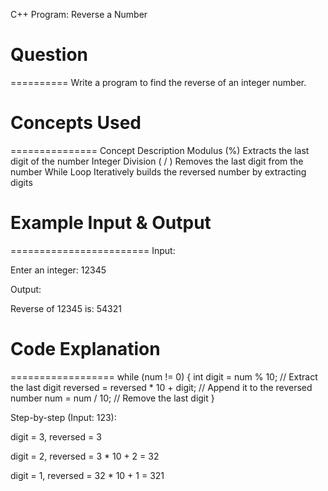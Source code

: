 C++ Program: Reverse a Number

# Question
==========
Write a program to find the reverse of an integer number.



# Concepts Used
===============
Concept	Description
Modulus (%)	Extracts the last digit of the number
Integer Division ( / )	Removes the last digit from the number
While Loop	Iteratively builds the reversed number by extracting digits



# Example Input & Output
========================
Input:

Enter an integer: 12345

Output:

Reverse of 12345 is: 54321



# Code Explanation
==================
while (num != 0) {
    int digit = num % 10;             // Extract the last digit
    reversed = reversed * 10 + digit; // Append it to the reversed number
    num = num / 10;                   // Remove the last digit
}



Step-by-step (Input: 123):

digit = 3, reversed = 3

digit = 2, reversed = 3 * 10 + 2 = 32

digit = 1, reversed = 32 * 10 + 1 = 321